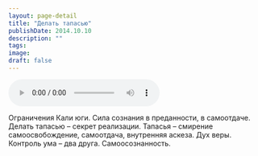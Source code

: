 ```yaml
---
layout: page-detail
title: "Делать тапасью"
publishDate: 2014.10.10
description: ""
tags:
image:
draft: false
---
```


<audio title="2014.10.10 - Делать тапасью.mp3" src="/upload/iblock/7e3/7e3ce8f891d41eeac754e00ed16e5c41.mp3" controls=""></audio>

 Ограничения Кали юги. Сила сознания в преданности, в самоотдаче. Делать тапасью – секрет реализации. Тапасья – смирение самоосвобождение, самоотдача, внутренняя аскеза. Дух веры. Контроль ума – два друга. Самоосознанность. 

  
